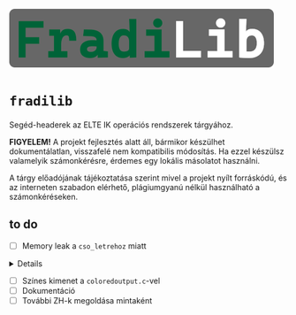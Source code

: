 
![FradiLib](header.png)
# `fradilib`

Segéd-headerek az ELTE IK operációs rendszerek tárgyához.

**FIGYELEM!**
A projekt fejlesztés alatt áll, bármikor készülhet dokumentálatlan, visszafelé nem kompatibilis módosítás. Ha ezzel készülsz valamelyik számonkérésre, érdemes egy lokális másolatot használni.

A tárgy előadójának tájékoztatása szerint mivel a projekt nyílt forráskódú, és az interneten szabadon elérhető, plágiumgyanú nélkül használható a számonkéréseken.

## to do
- [ ] Memory leak a `cso_letrehoz` miatt
<summary>
<details>

```
==908616==ERROR: LeakSanitizer: detected memory leaks
==908615==ERROR: LeakSanitizer: detected memory leaks


Direct leak of 8 byte(s) in 1 object(s) allocated from:
Direct leak of 8 byte(s) in 1 object(s) allocated from:
    #0 0x7f96f6e8e459 in __interceptor_malloc /build/gcc/src/gcc/libsanitizer/asan/asan_malloc_linux.cpp:145
    #0 0x7f96f6e8e459 in __interceptor_malloc /build/gcc/src/gcc/libsanitizer/asan/asan_malloc_linux.cpp:145
    #1 0x55f175280c77 in cso_letrehoz (/media/data/szerver/bucs/ELTE/IK/opre/opre-segedanyag/fradilib/src/a.out+0x2c77)
    #1 0x55f175280c77 in cso_letrehoz (/media/data/szerver/bucs/ELTE/IK/opre/opre-segedanyag/fradilib/src/a.out+0x2c77)
    #2 0x55f17528066b in main (/media/data/szerver/bucs/ELTE/IK/opre/opre-segedanyag/fradilib/src/a.out+0x266b)
    #2 0x55f17528066b in main (/media/data/szerver/bucs/ELTE/IK/opre/opre-segedanyag/fradilib/src/a.out+0x266b)
    #3 0x7f96f6c0e151 in __libc_start_main (/usr/lib/libc.so.6+0x28151)
    #3 0x7f96f6c0e151 in __libc_start_main (/usr/lib/libc.so.6+0x28151)


Direct leak of 8 byte(s) in 1 object(s) allocated from:
Direct leak of 8 byte(s) in 1 object(s) allocated from:
    #0 0x7f96f6e8e459 in __interceptor_malloc /build/gcc/src/gcc/libsanitizer/asan/asan_malloc_linux.cpp:145
    #0 0x7f96f6e8e459 in __interceptor_malloc /build/gcc/src/gcc/libsanitizer/asan/asan_malloc_linux.cpp:145
    #1 0x55f175280c77 in cso_letrehoz (/media/data/szerver/bucs/ELTE/IK/opre/opre-segedanyag/fradilib/src/a.out+0x2c77)
    #1 0x55f175280c77 in cso_letrehoz (/media/data/szerver/bucs/ELTE/IK/opre/opre-segedanyag/fradilib/src/a.out+0x2c77)
    #2 0x55f17528065a in main (/media/data/szerver/bucs/ELTE/IK/opre/opre-segedanyag/fradilib/src/a.out+0x265a)
    #2 0x55f17528065a in main (/media/data/szerver/bucs/ELTE/IK/opre/opre-segedanyag/fradilib/src/a.out+0x265a)
    #3 0x7f96f6c0e151 in __libc_start_main (/usr/lib/libc.so.6+0x28151)
    #3 0x7f96f6c0e151 in __libc_start_main (/usr/lib/libc.so.6+0x28151)


SUMMARY: AddressSanitizer: 16 byte(s) leaked in 2 allocation(s).
SUMMARY: AddressSanitizer: 16 byte(s) leaked in 2 allocation(s).

=================================================================
==908614==ERROR: LeakSanitizer: detected memory leaks

Direct leak of 8 byte(s) in 1 object(s) allocated from:
    #0 0x7f96f6e8e459 in __interceptor_malloc /build/gcc/src/gcc/libsanitizer/asan/asan_malloc_linux.cpp:145
    #1 0x55f175280c77 in cso_letrehoz (/media/data/szerver/bucs/ELTE/IK/opre/opre-segedanyag/fradilib/src/a.out+0x2c77)
    #2 0x55f17528066b in main (/media/data/szerver/bucs/ELTE/IK/opre/opre-segedanyag/fradilib/src/a.out+0x266b)
    #3 0x7f96f6c0e151 in __libc_start_main (/usr/lib/libc.so.6+0x28151)

Direct leak of 8 byte(s) in 1 object(s) allocated from:
    #0 0x7f96f6e8e459 in __interceptor_malloc /build/gcc/src/gcc/libsanitizer/asan/asan_malloc_linux.cpp:145
    #1 0x55f175280c77 in cso_letrehoz (/media/data/szerver/bucs/ELTE/IK/opre/opre-segedanyag/fradilib/src/a.out+0x2c77)
    #2 0x55f17528065a in main (/media/data/szerver/bucs/ELTE/IK/opre/opre-segedanyag/fradilib/src/a.out+0x265a)
    #3 0x7f96f6c0e151 in __libc_start_main (/usr/lib/libc.so.6+0x28151)

SUMMARY: AddressSanitizer: 16 byte(s) leaked in 2 allocation(s).```
```

</summary>

- [ ] Színes kimenet a `coloredoutput.c`-vel
- [ ] Dokumentáció
- [ ] További ZH-k megoldása mintaként
